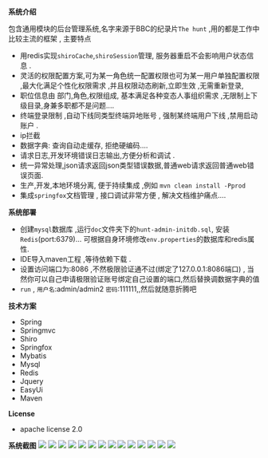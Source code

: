 **系统介绍**

包含通用模块的后台管理系统,名字来源于BBC的纪录片`The hunt` ,用的都是工作中比较主流的框架 , 主要特点

- 用redis实现`shiroCache`,`shiroSession`管理, 服务器重启不会影响用户状态信息 .
- 灵活的权限配置方案,可为某一角色统一配置权限也可为某一用户单独配置权限 ,最大化满足个性化权限需求 ,并且权限动态刷新,立即生效 ,无需重新登录,
-  职位信息由 部门,角色,权限组成, 基本满足各种变态人事组织需求 ,无限制上下级目录,身兼多职都不是问题....
- 终端登录限制 ,自动下线同类型终端异地账号 , 强制某终端用户下线 ,禁用启动账户 .
- ip拦截
- 数据字典: 查询自动走缓存, 拒绝硬编码....
- 请求日志,开发环境错误日志输出,方便分析和调试 .
- 统一异常处理,json请求返回json类型错误数据,普通web请求返回普通web错误页面.
- 生产,开发,本地环境分离, 便于持续集成 ,例如 `mvn clean install -Pprod`
- 集成`springfox`文档管理 , 接口调试非常方便 , 解决文档维护痛点....


**系统部署**

- 创建`mysql`数据库 ,运行`doc`文件夹下的`hunt-admin-initdb.sql`, 安装`Redis`(port:6379)... 可根据自身环境修改`env.properties`的数据库和redis属性.
- IDE导入maven工程 ,等待依赖下载 .
- 设置访问端口为:8086 ,不然极限验证通不过(绑定了127.0.0.1:8086端口) , 当然你可以自己申请极限验证账号绑定自己设置的端口,然后替换调数据字典的值
- `run` , `用户名`:admin/admin2 `密码`:111111,,然后就随意折腾吧

**技术方案**

- Spring
- Springmvc
- Shiro
- Springfox
- Mybatis
- Mysql
- Redis
- Jquery
- EasyUi
- Maven

**License**

- apache license 2.0


**系统截图**
![](https://ws1.sinaimg.cn/large/005FPDgcgy1fp2xf2bg5lj30jg0a1gmd.jpg)
![](https://ws1.sinaimg.cn/large/005FPDgcgy1fp2xf29ixoj30jg0a10th.jpg)
![](https://ws1.sinaimg.cn/large/005FPDgcgy1fp2xf2kd8dj30jg0a1mzg.jpg)
![](https://ws1.sinaimg.cn/large/005FPDgcgy1fp2xf2a4qoj30jg0a1ta7.jpg)
![](https://ws1.sinaimg.cn/large/005FPDgcgy1fp2xf2mzohj30jg0a1n16.jpg)
![](https://ws1.sinaimg.cn/large/005FPDgcgy1fp2xf2a90pj30jg0a1q3i.jpg)
![](https://ws1.sinaimg.cn/large/005FPDgcgy1fp2xf2aujtj30jg0a0jsn.jpg)
![](https://ws1.sinaimg.cn/large/005FPDgcgy1fp2xf2jvuoj30jg0a1dhu.jpg)
![](https://ws1.sinaimg.cn/large/005FPDgcgy1fp2xf2chegj30jg0a1q3u.jpg)
![](https://ws1.sinaimg.cn/large/005FPDgcgy1fp2xf2fkvkj30jg0a13zd.jpg)
![](https://ws1.sinaimg.cn/large/005FPDgcgy1fp2xf2fkd7j30jg0a175e.jpg)
![](https://ws1.sinaimg.cn/large/005FPDgcgy1fp2xf2ey8rj30jg0a175e.jpg)
![](https://ws1.sinaimg.cn/large/005FPDgcgy1fp2xf2fr5sj30jg0a1q3i.jpg)
![](https://ws1.sinaimg.cn/large/005FPDgcgy1fp2xf2ii7xj30jg0a174g.jpg)



